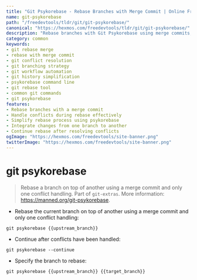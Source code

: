 ```yaml
---
title: "Git Psykorebase - Rebase Branches with Merge Commit | Online Free DevTools by Hexmos"
name: git-psykorebase
path: "/freedevtools/tldr/git/git-psykorebase/"
canonical: "https://hexmos.com/freedevtools/tldr/git/git-psykorebase/"
description: "Rebase branches with Git Psykorebase using merge commits, simplifying conflict resolution. Streamline your git workflow with this free online tool, no registration required."
category: common
keywords:
- git rebase merge
- rebase with merge commit
- git conflict resolution
- git branching strategy
- git workflow automation
- git history simplification
- psykorebase command line
- git rebase tool
- common git commands
- git psykorebase
features:
- Rebase branches with a merge commit
- Handle conflicts during rebase effectively
- Simplify rebase process using psykorebase
- Integrate changes from one branch to another
- Continue rebase after resolving conflicts
ogImage: "https://hexmos.com/freedevtools/site-banner.png"
twitterImage: "https://hexmos.com/freedevtools/site-banner.png"
---
```


# git psykorebase

> Rebase a branch on top of another using a merge commit and only one conflict handling.
> Part of `git-extras`.
> More information: <https://manned.org/git-psykorebase>.

- Rebase the current branch on top of another using a merge commit and only one conflict handling:

`git psykorebase {{upstream_branch}}`

- Continue after conflicts have been handled:

`git psykorebase --continue`

- Specify the branch to rebase:

`git psykorebase {{upstream_branch}} {{target_branch}}`
